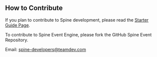 ##  How to Contribute

If you plan to contribute to Spine development, please read the [Starter Guide Page](contribute/spine_developer_starter_quide.md).

To contribute to Spine Event Engine, please fork the GitHub Spine Event Repository.

Email: spine-developers@teamdev.com